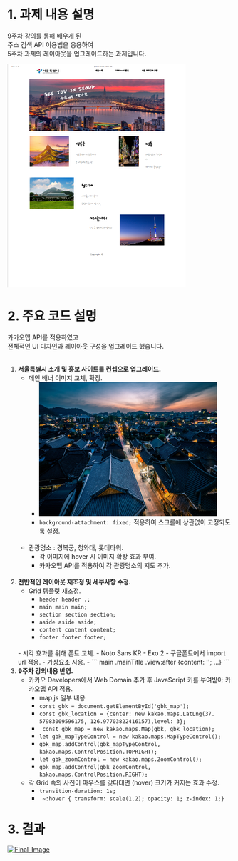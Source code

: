 # 1. 과제 내용 설명
9주차 강의를 통해 배우게 된 <br>
주소 검색 API 이용법을 응용하여 <br>
5주차 과제의 레이아웃을 업그레이드하는 과제입니다. <br>

<a href="#"><img src="./images/Example.png" width="400px" height="500px" alt="Original_Image"></a>

# 2. 주요 코드 설명
카카오맵 API를 적용하였고 <br>
전체적인 UI 디자인과 레이아웃 구성을 업그레이드 했습니다.<br><br>

1. **서울특별시 소개 및 홍보 사이트를 컨셉으로 업그레이드.**
    - 메인 배너 이미지 교체, 확장.
        - <a href="#"><img src="./images/main.png" width="400px" height="300px" alt="seoul_night"></a>
        - ```background-attachment: fixed;``` 적용하여 스크롤에 상관없이 고정되도록 설정.
    <br><br>
    - 관광명소 : 경복궁, 청와대, 롯데타워.
        - 각 이미지에 hover 시 이미지 확장 효과 부여.
        - 카카오맵 API를 적용하여 각 관광명소의 지도 추가.
    <br>
2. **전반적인 레이아웃 재조정 및 세부사항 수정.**
    - Grid 템플릿 재조정.
        - ``` header header .; ```
        - ``` main main main; ```
        - ``` section section section; ```
        - ``` aside aside aside; ```
        - ``` content content content; ```
        - ``` footer footer footer; ```
    <br>
    - 시각 효과를 위해 폰트 교체.
        - Noto Sans KR
        - Exo 2
        - 구글폰트에서 import url 적용.
    - 가상요소 사용.
        - ``` main .mainTitle .view:after {content: ''; ...}  ```
    <br>
3. **9주차 강의내용 반영.**
    - 카카오 Developers에서 Web Domain 추가 후 JavaScript 키를 부여받아 카카오맵 API 적용.
        - map.js 일부 내용
        - ```const gbk = document.getElementById('gbk_map');```
        - ``` const gbk_location = {center: new kakao.maps.LatLng(37. 57983009596175, 126.97703822416157),level: 3}; ```
        - ``` const gbk_map = new kakao.maps.Map(gbk, gbk_location);```
        - ``` let gbk_mapTypeControl = new kakao.maps.MapTypeControl(); ```
        - ``` gbk_map.addControl(gbk_mapTypeControl, kakao.maps.ControlPosition.TOPRIGHT); ```
        - ``` let gbk_zoomControl = new kakao.maps.ZoomControl(); ```
        - ``` gbk_map.addControl(gbk_zoomControl, kakao.maps.ControlPosition.RIGHT); ```
    - 각 Grid 속의 사진이 마우스를 갖다대면 (hover) 크기가 커지는 효과 수정.
        - ``` transition-duration: 1s;  ```
        - ``` ~:hover { transform: scale(1.2); opacity: 1; z-index: 1;}```
# 3. 결과

<a href="#"><img src="./images/sample.png" width="500px" height="700px" alt="Final_Image"></a>